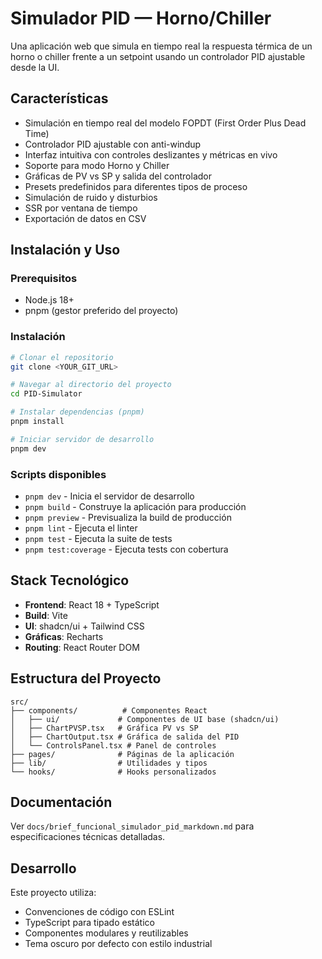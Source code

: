 # Simulador PID — Horno/Chiller

Una aplicación web que simula en tiempo real la respuesta térmica de un horno o chiller frente a un setpoint usando un controlador PID ajustable desde la UI.

## Características

- Simulación en tiempo real del modelo FOPDT (First Order Plus Dead Time)
- Controlador PID ajustable con anti-windup
- Interfaz intuitiva con controles deslizantes y métricas en vivo
- Soporte para modo Horno y Chiller
- Gráficas de PV vs SP y salida del controlador
- Presets predefinidos para diferentes tipos de proceso
- Simulación de ruido y disturbios
- SSR por ventana de tiempo
- Exportación de datos en CSV

## Instalación y Uso

### Prerequisitos

- Node.js 18+
- pnpm (gestor preferido del proyecto)

### Instalación

```sh
# Clonar el repositorio
git clone <YOUR_GIT_URL>

# Navegar al directorio del proyecto
cd PID-Simulator

# Instalar dependencias (pnpm)
pnpm install

# Iniciar servidor de desarrollo
pnpm dev
```

### Scripts disponibles

- `pnpm dev` - Inicia el servidor de desarrollo
- `pnpm build` - Construye la aplicación para producción
- `pnpm preview` - Previsualiza la build de producción
- `pnpm lint` - Ejecuta el linter
- `pnpm test` - Ejecuta la suite de tests
- `pnpm test:coverage` - Ejecuta tests con cobertura

## Stack Tecnológico

- **Frontend**: React 18 + TypeScript
- **Build**: Vite
- **UI**: shadcn/ui + Tailwind CSS
- **Gráficas**: Recharts
- **Routing**: React Router DOM

## Estructura del Proyecto

```
src/
├── components/          # Componentes React
│   ├── ui/             # Componentes de UI base (shadcn/ui)
│   ├── ChartPVSP.tsx   # Gráfica PV vs SP
│   ├── ChartOutput.tsx # Gráfica de salida del PID
│   └── ControlsPanel.tsx # Panel de controles
├── pages/              # Páginas de la aplicación
├── lib/                # Utilidades y tipos
└── hooks/              # Hooks personalizados
```

## Documentación

Ver `docs/brief_funcional_simulador_pid_markdown.md` para especificaciones técnicas detalladas.

## Desarrollo

Este proyecto utiliza:
- Convenciones de código con ESLint
- TypeScript para tipado estático
- Componentes modulares y reutilizables
- Tema oscuro por defecto con estilo industrial
